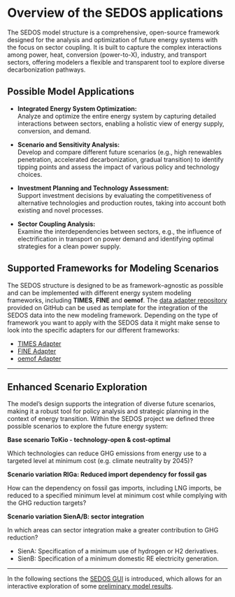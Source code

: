 # Overview of the SEDOS applications

The SEDOS model structure is a comprehensive, open-source framework designed for the analysis and optimization of future energy systems with the focus on sector coupling. It is built to capture the complex interactions among power, heat, conversion (power-to-X), industry, and transport sectors, offering modelers a flexible and transparent tool to explore diverse decarbonization pathways.

## Possible Model Applications

- **Integrated Energy System Optimization:**  
  Analyze and optimize the entire energy system by capturing detailed interactions between sectors, enabling a holistic view of energy supply, conversion, and demand.

- **Scenario and Sensitivity Analysis:**  
  Develop and compare different future scenarios (e.g., high renewables penetration, accelerated decarbonization, gradual transition) to identify tipping points and assess the impact of various policy and technology choices.

- **Investment Planning and Technology Assessment:**  
  Support investment decisions by evaluating the competitiveness of alternative technologies and production routes, taking into account both existing and novel processes.

- **Sector Coupling Analysis:**  
  Examine the interdependencies between sectors, e.g., the influence of electrification in transport on power demand and identifying optimal strategies for a clean power supply.

## Supported Frameworks for Modeling Scenarios

The SEDOS structure is designed to be as framework–agnostic as possible and can be implemented with different energy system modeling frameworks, including **TIMES**, **FINE** and **oemof**.
The [data adapter repository](https://github.com/sedos-project/data_adapter) provided on GitHub can be used as template for the integration of the SEDOS data into the new modeling framework.
Depending on the type of framework you want to apply with the SEDOS data it might make sense to look into the specific adapters for our different frameworks:
- [TIMES Adapter](https://github.com/sedos-project/data_adapter_times)
- [FINE Adapter](https://github.com/sedos-project/data_adapter_fine)
- [oemof Adapter](https://github.com/sedos-project/data_adapter_oemof)
---
## Enhanced Scenario Exploration

The model’s design supports the integration of diverse future scenarios, making it a robust tool for policy analysis and strategic planning in the context of energy transition.
Within the SEDOS project we defined three possible scenarios to explore the future energy system:

**Base scenario ToKio - technology-open & cost-optimal**

Which technologies can reduce GHG emissions from energy use to a targeted level at minimum cost
(e.g. climate neutrality by 2045)?

**Scenario variation RIGa: Reduced import dependency for fossil gas**

How can the dependency on fossil gas imports, including LNG imports, be reduced to a specified minimum level at minimum 
cost while complying with the GHG reduction targets?

**Scenario variation SienA/B: sector integration**

In which areas can sector integration make a greater contribution to GHG reduction?

- SienA: Specification of a minimum use of hydrogen or H2 derivatives.
- SienB: Specification of a minimum domestic RE electricity generation.
---

In the following sections the [SEDOS GUI](gui.md) is introduced, which allows for an interactive exploration of some [preliminary model results](results.md).
